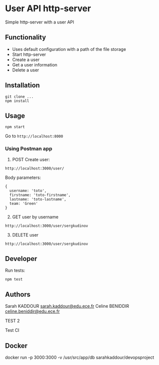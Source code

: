 # User API http-server

Simple http-server with a user API

## Functionality

* Uses default configuration with a path of the file storage
* Start http-server
* Create a user
* Get a user information
* Delete a user

## Installation

```
git clone ...
npm install
```

## Usage

```
npm start
```

Go to `http://localhost:8000`

### Using Postman app

1. POST Create user:

```
http://localhost:3000/user/
```

Body parameters:
```
{
  username: 'toto',
  firstname: 'toto-firstname',
  lastname: 'toto-lastname',
  team: 'Green'
}
```

2. GET user by username

```
http://localhost:3000/user/sergkudinov
```

3. DELETE user 

```
http://localhost:3000/user/sergkudinov
```

## Developer

Run tests:
```
npm test
```

## Authors

Sarah KADDOUR sarah.kaddour@edu.ece.fr
Celine BENIDDIR celine.beniddir@edu.ece.fr

TEST 2

Test CI


## Docker
docker run -p 3000:3000 -v /usr/src/app/db sarahkaddour/devopsproject